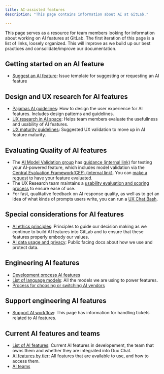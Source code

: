 ```yaml
---
title: AI-assisted features
description: "This page contains information about AI at GitLab."

---
```


This page serves as a resource for team members looking for information about working on AI features at GitLab. The first iteration of this page is a list of links, loosely organized. This will improve as we build up our best practices and consolidate/improve our documentation.

## Getting started on an AI feature

* [Suggest an AI feature](https://gitlab.com/gitlab-org/gitlab/-/issues/new?issuable_template=AI%20Project%20Proposal&issue%5Btitle%5D=AI+Feature+Proposal:+): Issue template for suggesting or requesting an AI feature

## Design and UX research for AI features

* [Pajamas AI guidelines](https://design.gitlab.com/usability/ai-human-interaction): How to design the user experience for AI features. Includes design patterns and guidelines.
* [UX research in AI space](/handbook/product/ux/ux-research/research-in-the-ai-space/): Helps team members evaluate the usefullness and usability of AI features.
* [UX maturity guidelines](/handbook/product/ai/ux-maturity/): Suggested UX validation to move up in AI feature maturity.

## Evaluating Quality of AI features

* The [AI Model Validation group](/handbook/engineering/development/data-science/ai-powered/model-validation/#-metrics) has [guidance (internal link)](https://internal.gitlab.com/handbook/product/ai-strategy/ai-integration-effort/ai_testing_and_evaluation/) for testing your AI-powered feature, which includes model validation via the [Central Evaluation Framework(CEF) (internal link)](https://internal.gitlab.com/handbook/product/ai-strategy/ai-integration-effort/ai_testing_and_evaluation/#test-2-centralized-evaluation-framework). You can [make a request](/handbook/engineering/development/data-science/ai-powered/model-validation/#-how-to-work-with-us) to have your feature evaluated.
* The UX Research team maintains a [usability evaluation and scoring process](/handbook/product/ux/ux-research/research-in-the-ai-space/#ai-user-experience-metrics-pilot) to ensure ease of use.
* For fast, qualitative feedback on AI response quality, as well as to get an idea of what kinds of prompts users write, you can run a [UX Chat Bash](/handbook/product/ux/ux-research/ux-bash/).

## Special considerations for AI features

* [AI ethics principles](/handbook/legal/ethics-compliance-program/ai-ethics-principles/#1-avoid-unfair-bias): Principles to guide our decision making as we continue to build AI features into GitLab and to ensure that these features properly embody our values.
* [AI data usage and privacy](https://docs.gitlab.com/ee/user/gitlab_duo/data_usage.html): Public facing docs about how we use and protect data.

## Engineering AI features

* [Development process AI features](https://docs.gitlab.com/ee/development/ai_features/index.html)
* [List of language models](https://docs.gitlab.com/ee/user/gitlab_duo/index.html): All the models we are using to power features.
* [Process for choosing or switching AI vendors](/handbook/product/ai/continuity-plan/)

## Support engineering AI features

* [Support AI workflow](/handbook/support/workflows/ai_features/): This page has information for handling tickets related to AI features.

## Current AI features and teams

* [List of AI features](/handbook/engineering/development/data-science/ai-powered/#features): Current AI features in developement, the team that owns them and whether they are integrated into Duo Chat.
* [AI features by tier](https://docs.gitlab.com/ee/user/gitlab_duo/index.html): All features that are available to use, and how to access them.
* [AI teams](/handbook/engineering/development/data-science/ai-powered/#stage-groups)
